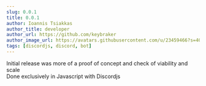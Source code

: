 ```yaml
---
slug: 0.0.1
title: 0.0.1
author: Ioannis Tsiakkas
author_title: developer
author_url: https://github.com/keybraker
author_image_url: https://avatars.githubusercontent.com/u/23459466?s=400&u=dcee0bcfb1acb1136df98cedcdc5c77000e402c8&v=4
tags: [discordjs, discord, bot]
---
```


Initial release was more of a proof of concept and check of viability and scale<br />
Done exclusively in Javascript with Discordjs
